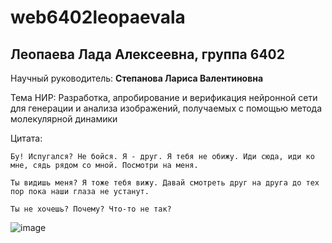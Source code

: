 # web6402leopaevala
## **Леопаева Лада Алексеевна**, группа __6402__

Научный руководитель: **Степанова Лариса Валентиновна**

Тема НИР: Разработка, апробирование и верификация нейронной сети для генерации и анализа изображений, получаемых с помощью метода молекулярной динамики

Цитата:
```
Бу! Испугался? Не бойся. Я - друг. Я тебя не обижу. Иди сюда, иди ко мне, сядь рядом со мной. Посмотри на меня.

Ты видишь меня? Я тоже тебя вижу. Давай смотреть друг на друга до тех пор пока наши глаза не устанут.

Ты не хочешь? Почему? Что-то не так?
```
![image](https://github.com/user-attachments/assets/9500d8f6-cfa5-4e4d-871d-c12b219c60f8)
